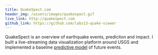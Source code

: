 ```yaml
---
title: QuakeSpect.com
header_img: /assets/images/quakespect.gif
live_link: http://quakespect.com
github_link: https://github.com/labs13-quake-viewer
---
```


QuakeSpect is an overview of earthquake events, prediciton and impact. I built a live-streaming data visualization platform around USGS and implemented a baseline [predictive model](http://www.quakespect.com/predictions) of future events.